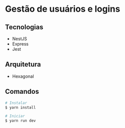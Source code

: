 # Gestão de usuários e logins

## Tecnologias
- NestJS
- Express
- Jest

## Arquitetura
- Hexagonal

## Comandos
```bash
# Instalar
$ yarn install

# Iniciar
$ yarn run dev
```
